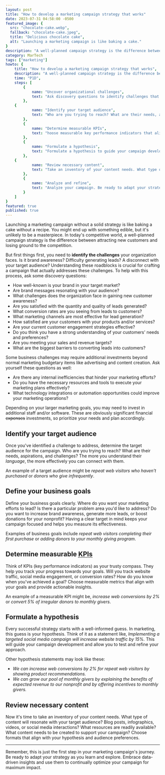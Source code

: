 ```yaml
---
layout: post
title: "How to develop a marketing campaign strategy that works"
date: 2023-07-31 04:58:00 -0500
featured_image: {
  src: "chocolate-cake.webp",
  fallback: "chocolate-cake.jpeg",
  title: "Delicious chocolate cake",
  alt: "Launching a marketing campaign is like baking a cake."
}
description: "A well-planned campaign strategy is the difference between attracting new customers and losing ground to the competition."
category: MarTech
tags: ["marketing"]
howto: {
	title: "How to develop a marketing campaign strategy that works",
	description: "A well-planned campaign strategy is the difference between attracting new customers and losing ground to the competition.",
	time: "P1D",
	steps: [
		{
			name: "Uncover organizational challenges",
			text: "Ask discovery questions to identify challenges that can be addressed."
		},
    {
			name: "Identify your target audience",
			text: "Who are you trying to reach? What are their needs, aspirations, and challenges?"
		},
		{
			name: "Determine measurable KPIs",
			text: "hoose measurable key performance indicators that align with your goals and provide actionable insights."
		},
		{
			name: "Formulate a hypothesis",
			text: "Formulate a hypothesis to guide your campaign development and allow you to test and refine your approach."
		},
    {
			name: "Review necessary content",
			text: "Take an inventory of your content needs. What type of content will resonate with your target audience?"
		},
		{
			name: "Analyze and refine",
			text: "Analyze your campaign. Be ready to adapt your strategy as you learn new insights."
		}
	]
}
featured: true
published: true
---
```


Launching a marketing campaign without a solid strategy is like baking a cake without a recipe. You might end up with something edible, but it's unlikely to be a masterpiece. In today's competitive world, a well-planned campaign strategy is the difference between attracting new customers and losing ground to the competition.

But first things first, you need to **identify the challenges** your organization faces. Is it brand awareness? Difficulty generating leads? A disconnect with your target audience? Understanding these roadblocks is crucial for crafting a campaign that actually addresses these challenges. To help with this process, ask some discovery questions:

- How well-known is your brand in your target market?
- Are brand messages resonating with your audience?
- What challenges does the organization face in gaining new customer awareness?
- Are you satisfied with the quantity and quality of leads generated?
- What conversion rates are you seeing from leads to customers?
- What marketing channels are most effective for lead generation?
- How satisfied are your customers with your products and/or services?
- Are your current customer engagement strategies effective?
- Do you think you have a strong understanding of your customers' needs and preferences?
- Are you meeting your sales and revenue targets?
- What are the biggest barriers to converting leads into customers?

Some business challenges may require additional investments beyond normal marketing budgetary items like advertising and content creation. Ask yourself these questions as well:

- Are there any internal inefficiencies that hinder your marketing efforts?
- Do you have the necessary resources and tools to execute your marketing plans effectively?
- What technology integrations or automation opportunities could improve your marketing operations?

Depending on your larger marketing goals, you may need to invest in additional staff and/or software. These are obviously significant financial ~~expenses~~ investments, so prioritize your needs and plan accordingly.

## Identify your target audience

Once you've identified a challenge to address, determine the target audience for the campaign. Who are you trying to reach? What are their needs, aspirations, and challenges? The more you understand their *language*, the more effectively you can connect with them.

An example of a target audience might be *repeat web visitors who haven't purchased* or *donors who give infrequently*.

## Define your business goals

Define your business goals clearly. Where do you want your marketing efforts to lead? Is there a particular problem area you'd like to address? Do you want to increase brand awareness, generate more leads, or boost donations for your nonprofit? Having a clear target in mind keeps your campaign focused and helps you measure its effectiveness.

Examples of business goals include *repeat web visitors completing their first purchase* or *adding donors to your monthly giving program*.

## Determine measurable <abbr title ="Key Performance Indicators">KPIs</abbr>

Think of KPIs (key performance indicators) as your trusty compass. They help you track your progress towards your goals. Will you track website traffic, social media engagement, or conversion rates? How do you know when you've achieved a goal? Choose measurable metrics that align with your goals and provide actionable insights.

An example of a measurable KPI might be, *increase web conversions by 2%* or *convert 5% of irregular donors to monthly givers*.

## Formulate a hypothesis

Every successful strategy starts with a well-informed guess. In marketing, this guess is your hypothesis. Think of it as a statement like, *Implementing a targeted social media campaign will increase website traffic by 15%.* This will guide your campaign development and allow you to test and refine your approach.

Other hypothesis statements may look like these:

- *We can increase web conversions by 2% for repeat web visitors by showing product recommendations.*
- *We can grow our pool of monthly givers by explaining the benefits of expected revenue to our nonprofit and by offering incentives to monthly givers.*

## Review necessary content

Now it's time to take an inventory of your content needs. What type of content will resonate with your target audience? Blog posts, infographics, videos, or social media interactions? What resources are readily available? What content needs to be created to support your campaign? Choose formats that align with your hypothesis and audience preferences.

---

Remember, this is just the first step in your marketing campaign's journey. Be ready to adapt your strategy as you learn and explore. Embrace data-driven insights and use them to continually optimize your campaign for maximum impact.